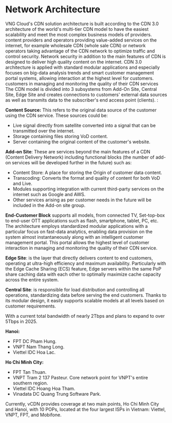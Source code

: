 # Network Architecture

VNG Cloud's CDN solution architecture is built according to the CDN 3.0 architecture of the world's multi-tier CDN model to have the easiest scalability and meet the most complex business models of providers. content providers and operators providing value-added services on the internet, for example wholesale CDN (whole sale CDN) or network operators taking advantage of the CDN network to optimize traffic and control security. Network security in addition to the main features of CDN is designed to deliver high quality content on the internet. CDN 3.0 architecture is applied with standard modular applications and especially focuses on big-data analysis trends and smart customer management portal systems, allowing interaction at the highest level for customers. customers in managing and monitoring the quality of their CDN services The CDN model is divided into 3 subsystems from Add-On Site, Central Site, Edge Site and creates connections to customers' external data sources as well as transmits data to the subscriber's end access point (clients). :

**Content Source:** This refers to the original data source of the customer using the CDN service. These sources could be:

* Live signal directly from satellite converted into a signal that can be transmitted over the internet.
* Storage containing files storing VoD content.
* Server containing the original content of the customer's website.

**Add-on Site**: These are services beyond the main features of a CDN (Content Delivery Network) including functional blocks (the number of add-on services will be developed further in the future) such as:

* Content Store: A place for storing the Origin of customer data content.
* Transcoding: Converts the format and quality of content for both VoD and Live.
* Modules supporting integration with current third-party services on the internet such as Google and AWS.
* Other services arising as per customer needs in the future will be included in the Add-on site group.

**End-Customer Block** supports all models, from connected TV, Set-top-box to end-user OTT applications such as flash, smartphone, tablet, PC, etc. The architecture employs standardized modular applications with a particular focus on fast-data analytics, enabling data provision on the system almost instantaneously along with an intelligent customer management portal. This portal allows the highest level of customer interaction in managing and monitoring the quality of their CDN service.

**Edge Site**: is the layer that directly delivers content to end customers, operating at ultra-high efficiency and maximum availability. Particularly with the Edge Cache Sharing (ECS) feature, Edge servers within the same PoP share caching data with each other to optimally maximize cache capacity across the entire system.

**Central Site**: is responsible for load distribution and controlling all operations, standardizing data before serving the end customers. Thanks to its modular design, it easily supports scalable models at all levels based on customer requirements.

With a current total bandwidth of nearly 2Tbps and plans to expand to over 5Tbps in 2025.

**Hanoi:**

* FPT DC Pham Hung.
* VNPT Nam Thang Long.
* Viettel IDC Hoa Lac.

**Ho Chi Minh City:**

* FPT Tan Thuan.
* VNPT Tram 2 137 Pasteur. Core network point for VNPT's entire southern region.
* Viettel IDC Hoang Hoa Tham.
* Vinadata DC Quang Trung Software Park.

Currently, vCDN provides coverage at two main points, Ho Chi Minh City and Hanoi, with 10 POPs, located at the four largest ISPs in Vietnam: Viettel, VNPT, FPT, and Mobifone.
